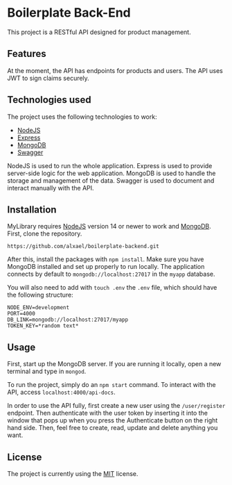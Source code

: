# Boilerplate Back-End

This project is a RESTful API designed for product management.

## Features

At the moment, the API has endpoints for products and users. The API uses JWT to sign claims securely.

## Technologies used

The project uses the following technologies to work:

- [NodeJS](https://nodejs.org/en/)
- [Express](https://expressjs.com/)
- [MongoDB](https://www.mongodb.com/)
- [Swagger](https://swagger.io/tools/swagger-codegen/)

NodeJS is used to run the whole application. Express is used to provide server-side logic for the web application. MongoDB is used to handle the storage and management of the data. Swagger is used to document and interact manually with the API.

## Installation

MyLibrary requires [NodeJS](https://nodejs.org/en/) version 14 or newer to work and [MongoDB](https://www.mongodb.com/). First, clone the repository.

```console
https://github.com/alxael/boilerplate-backend.git
```

After this, install the packages with ```npm install```. Make sure you have MongoDB installed and set up properly to run locally. The application connects by default to ```mongodb://localhost:27017``` in the ```myapp``` database.

You will also need to add with ```touch .env``` the ```.env``` file, which should have the following structure:

```dosini
NODE_ENV=development
PORT=4000
DB_LINK=mongodb://localhost:27017/myapp
TOKEN_KEY=*random text*
```

## Usage

First, start up the MongoDB server. If you are running it locally, open a new terminal and type in ```mongod```.

To run the project, simply do an ```npm start``` command. To interact with the API, access ```localhost:4000/api-docs```.

In order to use the API fully, first create a new user using the ```/user/register``` endpoint. Then authenticate with the user token by inserting it into the window that pops up when you press the Authenticate button on the right hand side. Then, feel free to create, read, update and delete anything you want.

## License

The project is currently using the [MIT](https://choosealicense.com/licenses/mit/) license.
